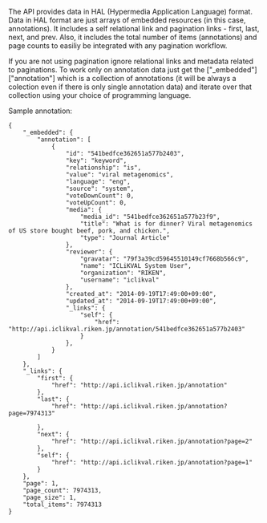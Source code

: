 The API provides data in HAL (Hypermedia Application Language) format. Data in HAL format are just arrays of embedded resources (in this case, annotations). It includes a self relational link and pagination links - first, last, next, and prev. Also, it includes the total number of items (annotations) and page counts to easiliy be integrated with any pagination workflow.

If you are not using pagination ignore relational links and metadata related to paginations. To work only on annotation data just get the ["_embedded"]["annotation"] which is a collection of annotations (it will be always a colection even if there is only single annotation data) and iterate over that collection using your choice of programming language.

Sample annotation:

```
{
    "_embedded": {
        "annotation": [
            {
                "id": "541bedfce362651a577b2403",
                "key": "keyword",
                "relationship": "is",
                "value": "viral metagenomics",
                "language": "eng",
                "source": "system",
                "voteDownCount": 0,
                "voteUpCount": 0,
                "media": {
                    "media_id": "541bedfce362651a577b23f9",
                    "title": "What is for dinner? Viral metagenomics of US store bought beef, pork, and chicken.",
                    "type": "Journal Article"
                },
                "reviewer": {
                    "gravatar": "79f3a39cd59645510149cf7668b566c9",
                    "name": "ICLiKVAL System User",
                    "organization": "RIKEN",
                    "username": "iclikval"
                },
                "created_at": "2014-09-19T17:49:00+09:00",
                "updated_at": "2014-09-19T17:49:00+09:00",
                "_links": {
                    "self": {
                        "href": "http://api.iclikval.riken.jp/annotation/541bedfce362651a577b2403"
                    }
                },
            }
        ]
    },
    "_links": {
        "first": {
            "href": "http://api.iclikval.riken.jp/annotation"
        },
        "last": {
            "href": "http://api.iclikval.riken.jp/annotation?page=7974313"

        },
        "next": {
            "href": "http://api.iclikval.riken.jp/annotation?page=2"
        },
        "self": {
            "href": "http://api.iclikval.riken.jp/annotation?page=1"
        }
    },
    "page": 1,
    "page_count": 7974313,
    "page_size": 1,
    "total_items": 7974313
}
```
